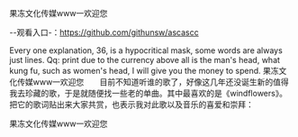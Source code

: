 果冻文化传媒www一欢迎您

--观看入口-：https://github.com/githunsw/ascascc

Every one explanation, 36, is a hypocritical mask, some words are always just lines.
Qq: print due to the currency above all is the man's head, what kung fu, such as women's head, I will give you the money to spend.
果冻文化传媒www一欢迎您　　目前不知道听谁的歌了，好像这几年还没诞生新的值得我去珍藏的歌，于是就随便找一些老的单曲。其中最喜欢的是《windflowers》。把它的歌词贴出来大家共赏，也表示我对此歌以及音乐的喜爱和崇拜：

果冻文化传媒www一欢迎您

